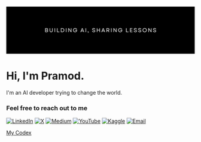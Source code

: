![Header Image](https://github.com/goyalpramod/goyalpramod/blob/main/assets/Banner.png)

# Hi, I'm Pramod.

I'm an AI developer trying to change the world.

### Feel free to reach out to me

[![LinkedIn](https://img.shields.io/badge/LinkedIn-black?style=flat&logo=linkedin)](https://www.linkedin.com/in/goyalpramod/)
[![X](https://img.shields.io/badge/X-black?style=flat&logo=x)](https://twitter.com/goyal__pramod)
[![Medium](https://img.shields.io/badge/Medium-black?style=flat&logo=medium)](https://medium.com/@goyalpramod)
[![YouTube](https://img.shields.io/badge/YouTube-black?style=flat&logo=youtube)](https://youtube.com/@goyal_pramod)
[![Kaggle](https://img.shields.io/badge/Kaggle-black?style=flat&logo=kaggle)](https://www.kaggle.com/pramodgoyal)
[![Email](https://img.shields.io/badge/Email-black?style=flat&logo=gmail)](mailto:goyalpramod1729@gmail.com)

[My Codex](https://goyalpramod.github.io/)